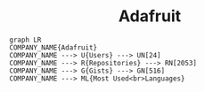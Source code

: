 <h1 align="center">Adafruit</h1>

```mermaid
graph LR
COMPANY_NAME{Adafruit}
COMPANY_NAME ---> U{Users} ---> UN[24]
COMPANY_NAME ---> R{Repositories} ---> RN[2053]
COMPANY_NAME ---> G{Gists} ---> GN[516]
COMPANY_NAME ---> ML{Most Used<br>Languages}
```
